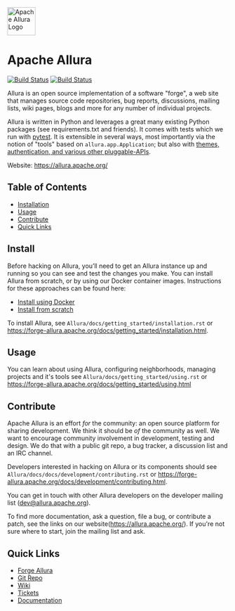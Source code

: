 <!--
    Licensed to the Apache Software Foundation (ASF) under one
    or more contributor license agreements.  See the NOTICE file
    distributed with this work for additional information
    regarding copyright ownership.  The ASF licenses this file
    to you under the Apache License, Version 2.0 (the
    "License"); you may not use this file except in compliance
    with the License.  You may obtain a copy of the License at

      http://www.apache.org/licenses/LICENSE-2.0

    Unless required by applicable law or agreed to in writing,
    software distributed under the License is distributed on an
    "AS IS" BASIS, WITHOUT WARRANTIES OR CONDITIONS OF ANY
    KIND, either express or implied.  See the License for the
    specific language governing permissions and limitations
    under the License.
-->

<img src="https://allura.apache.org/theme/img/logo_black.png" alt="Apache Allura Logo" width="64" /> 

# Apache Allura

[![Build Status](https://builds.apache.org/buildStatus/icon?job=Allura%2FAllura-py3.9&subject=py3.9)](https://builds.apache.org/job/Allura)
[![Build Status](https://builds.apache.org/buildStatus/icon?job=Allura%2FAllura-py3.11&subject=py3.11)](https://builds.apache.org/job/Allura)

Allura is an open source implementation of a software "forge", a web site that manages source code repositories, bug reports, discussions, mailing lists, wiki pages, blogs and more for any number of individual projects.

Allura is written in Python and leverages a great many existing Python packages (see requirements.txt and friends).  It comes with tests which we run with [pytest](https://docs.pytest.org/en/latest/contents.html).  It is extensible in several ways, most importantly via the notion of "tools" based on `allura.app.Application`; but also with [themes, authentication, and various other pluggable-APIs](https://forge-allura.apache.org/docs/extending.html).

Website: <https://allura.apache.org/>

## Table of Contents

- [Installation](#install)
- [Usage](#usage)
- [Contribute](#contribute)
- [Quick Links](#quick-links)

## Install

Before hacking on Allura, you’ll need to get an Allura instance up and running so you can see and test the changes you make. You can install Allura from scratch, or by using our Docker container images. Instructions for these approaches can be found here:

- [Install using Docker](https://forge-allura.apache.org/docs/getting_started/installation.html)
- [Install from scratch](https://forge-allura.apache.org/docs/getting_started/install_each_step.html)

To install Allura, see `Allura/docs/getting_started/installation.rst` or <https://forge-allura.apache.org/docs/getting_started/installation.html>.



## Usage

You can learn about using Allura, configuring neighborhoods, managing projects and it's tools see `Allura/docs/getting_started/using.rst` or <https://forge-allura.apache.org/docs/getting_started/using.html> 

## Contribute

Apache Allura is an effort _for_ the community: an open source platform for sharing development.  We think it should be _of_ the community as well. We want to encourage community involvement in development, testing and design.  We do that with a public git repo, a bug tracker, a discussion list and an IRC channel.

Developers interested in hacking on Allura or its components should see `Allura/docs/docs/development/contributing.rst` or <https://forge-allura.apache.org/docs/development/contributing.html>.

You can get in touch with other Allura developers on the developer mailing list ([dev@allura.apache.org](https://mail-archives.apache.org/mod_mbox/allura-dev/)).

To find more documentation, ask a question, file a bug, or contribute a patch, see the links on our website(<https://allura.apache.org/>).  If you're not sure where to start, join the mailing list and ask.

## Quick Links
- [Forge Allura](https://forge-allura.apache.org/p/allura/)
- [Git Repo](https://forge-allura.apache.org/p/allura/git/)
- [Wiki](https://forge-allura.apache.org/p/allura/wiki/)
- [Tickets](https://forge-allura.apache.org/p/allura/tickets/)
- [Documentation](https://forge-allura.apache.org/docs/)
